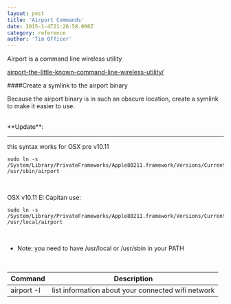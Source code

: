 ```yaml
---
layout: post
title: 'Airport Commands'
date: 2015-1-4T21:26:58.000Z
category: reference
author: 'Tim Officer'
---
```


Airport is a command line wireless utility

[airport-the-little-known-command-line-wireless-utility/](http://osxdaily.com/2007/01/18/airport-the-little-known-command-line-wireless-utility/)
<br>

####Create a symlink to the airport binary

Because the airport binary is in such an obscure location, create a symlink to make it easier to use.

<br>
**Update**:
<hr>

this syntax works for OSX pre v10.11

``` shell
sudo ln -s /System/Library/PrivateFrameworks/Apple80211.framework/Versions/Current/Resources/airport /usr/sbin/airport
```

<br>

OSX v10.11 El Capitan use:

``` shell
sudo ln -s /System/Library/PrivateFrameworks/Apple80211.framework/Versions/Current/Resources/airport /usr/local/airport
```

<br>

* Note: you need to have /usr/local or /usr/sbin in your PATH

<br>

| Command       | Description  |
| ------------- | -------------|
| airport -I         | list information about your connected wifi network |
